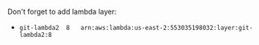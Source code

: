 Don't forget to add lambda layer:
* `git-lambda2	8	arn:aws:lambda:us-east-2:553035198032:layer:git-lambda2:8`